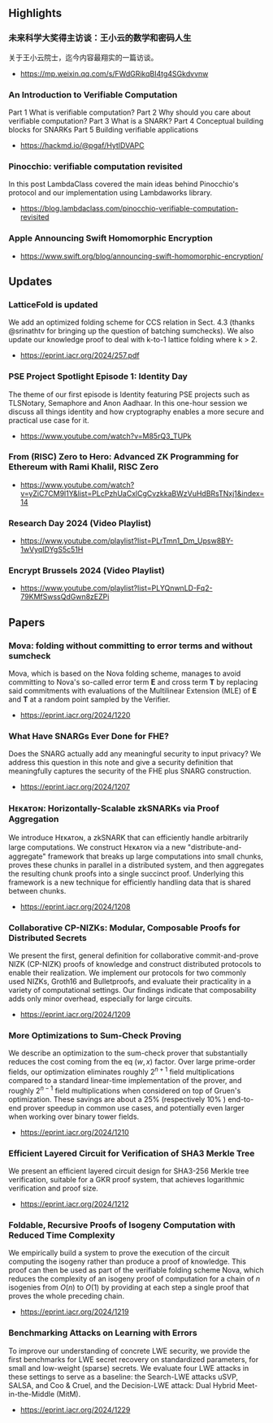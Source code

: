 ## Highlights

### 未来科学大奖得主访谈：王小云的数学和密码人生
关于王小云院士，迄今内容最翔实的一篇访谈。
- <https://mp.weixin.qq.com/s/FWdGRikqBI4tg4SGkdvvnw>
### An Introduction to Verifiable Computation
Part 1 What is verifiable computation?
Part 2 Why should you care about verifiable computation?
Part 3 What is a SNARK?
Part 4 Conceptual building blocks for SNARKs
Part 5 Building verifiable applications
- <https://hackmd.io/@pgaf/HytIDVAPC>
### Pinocchio: verifiable computation revisited

In this post LambdaClass covered the main ideas behind Pinocchio's protocol and our implementation using Lambdaworks library.

- <https://blog.lambdaclass.com/pinocchio-verifiable-computation-revisited>

### Apple Announcing Swift Homomorphic Encryption
- <https://www.swift.org/blog/announcing-swift-homomorphic-encryption/>

## Updates

### LatticeFold is updated
We add an optimized folding scheme for CCS relation in Sect. 4.3 (thanks 
@srinathtv for bringing up the question of batching sumchecks). We also update our knowledge proof to deal with k-to-1 lattice folding where k > 2.
- <https://eprint.iacr.org/2024/257.pdf>

### PSE Project Spotlight Episode 1: Identity Day
The theme of our first episode is Identity featuring PSE projects such as TLSNotary, Semaphore and Anon Aadhaar. In this one-hour session we discuss all things identity and how cryptography enables a more secure and practical use case for it.
- <https://www.youtube.com/watch?v=M85rQ3_TUPk>
### From (RISC) Zero to Hero: Advanced ZK Programming for Ethereum with Rami Khalil, RISC Zero
- <https://www.youtube.com/watch?v=yZiC7CM9l1Y&list=PLcPzhUaCxlCgCvzkkaBWzVuHdBRsTNxj1&index=14>

### Research Day 2024 (Video Playlist)
- <https://www.youtube.com/playlist?list=PLrTmn1_Dm_Upsw8BY-1wVyqIDYgS5c51H>
### Encrypt Brussels 2024 (Video Playlist)
- <https://www.youtube.com/playlist?list=PLYQnwnLD-Fq2-79KMfSwssQdGwn8zEZPi>

## Papers
### Mova: folding without committing to error terms and without sumcheck
Mova, which is based on the Nova folding scheme, manages to avoid committing to Nova's so-called error term $\mathbf{E}$ and cross term $\mathbf{T}$ by replacing said commitments with evaluations of the Multilinear Extension (MLE) of $\mathbf{E}$ and $\mathbf{T}$ at a random point sampled by the Verifier. 
- <https://eprint.iacr.org/2024/1220>
### What Have SNARGs Ever Done for FHE?
Does the SNARG actually add any meaningful security to input privacy? We address this question in this note and give a security definition that meaningfully captures the security of the FHE plus SNARG construction.
- <https://eprint.iacr.org/2024/1207>
### Hᴇᴋᴀᴛᴏɴ: Horizontally-Scalable zkSNARKs via Proof Aggregation
We introduce Hᴇᴋᴀᴛᴏɴ, a zkSNARK that can efficiently handle arbitrarily large computations. We construct Hᴇᴋᴀᴛᴏɴ via a new "distribute-and-aggregate" framework that breaks up large computations into small chunks, proves these chunks in parallel in a distributed system, and then aggregates the resulting chunk proofs into a single succinct proof. Underlying this framework is a new technique for efficiently handling data that is shared between chunks.
- <https://eprint.iacr.org/2024/1208>
### Collaborative CP-NIZKs: Modular, Composable Proofs for Distributed Secrets
We present the first, general definition for collaborative commit-and-prove NIZK (CP-NIZK) proofs of knowledge and construct distributed protocols to enable their realization. We implement our protocols for two commonly used NIZKs, Groth16 and Bulletproofs, and evaluate their practicality in a variety of computational settings. Our findings indicate that composability adds only minor overhead, especially for large circuits. 
- <https://eprint.iacr.org/2024/1209>
### More Optimizations to Sum-Check Proving
We describe an optimization to the sum-check prover that substantially reduces the cost coming from the eq $(w, x)$ factor. Over large prime-order fields, our optimization eliminates roughly $2^{n+1}$ field multiplications compared to a standard linear-time implementation of the prover, and roughly $2^{n-1}$ field multiplications when considered on top of Gruen's optimization. These savings are about a $25 \%$ (respectively $10 \%$ ) end-to-end prover speedup in common use cases, and potentially even larger when working over binary tower fields.
- <https://eprint.iacr.org/2024/1210>
### Efficient Layered Circuit for Verification of SHA3 Merkle Tree
We present an efficient layered circuit design for SHA3-256 Merkle tree verification, suitable for a GKR proof system, that achieves logarithmic verification and proof size.
- <https://eprint.iacr.org/2024/1212>
### Foldable, Recursive Proofs of Isogeny Computation with Reduced Time Complexity
We empirically build a system to prove the execution of the circuit computing the isogeny rather than produce a proof of knowledge. This proof can then be used as part of the verifiable folding scheme Nova, which reduces the complexity of an isogeny proof of computation for a chain of $n$ isogenies from $O(n)$ to $O(1)$ by providing at each step a single proof that proves the whole preceding chain. 
- <https://eprint.iacr.org/2024/1219>

### Benchmarking Attacks on Learning with Errors
To improve our understanding of concrete LWE security, we provide the first benchmarks for LWE secret recovery on standardized parameters, for small and low-weight (sparse) secrets. We evaluate four LWE attacks in these settings to serve as a baseline: the Search-LWE attacks uSVP, SALSA, and Coo & Cruel, and the Decision-LWE attack:  Dual Hybrid Meet-in-the-Middle (MitM).
- <https://eprint.iacr.org/2024/1229>

